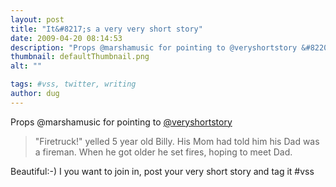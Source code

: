 ```yaml
---
layout: post
title: "It&#8217;s a very very short story"
date: 2009-04-20 08:14:53
description: "Props @marshamusic for pointing to @veryshortstory &#8220;Firetruck!&#8221; yelled 5 year old Billy. His Mom had told him his Dad was a fireman. When he got older he set fires, hoping to meet Dad. Beautiful -- -) I you want to join in,&#8230;"
thumbnail: defaultThumbnail.png
alt: ""

tags: #vss, twitter, writing
author: dug
---
```


<p>Props @marshamusic for pointing to <a href="http://twitter.com/veryshortstory">@veryshortstory</a></p>

<blockquote><p>"Firetruck!" yelled 5 year old Billy. His Mom had told him his Dad was a fireman. When he got older he set fires, hoping to meet Dad.</p></blockquote>

<p>Beautiful:-) I you want to join in, post your very short story and tag it #vss</p>
